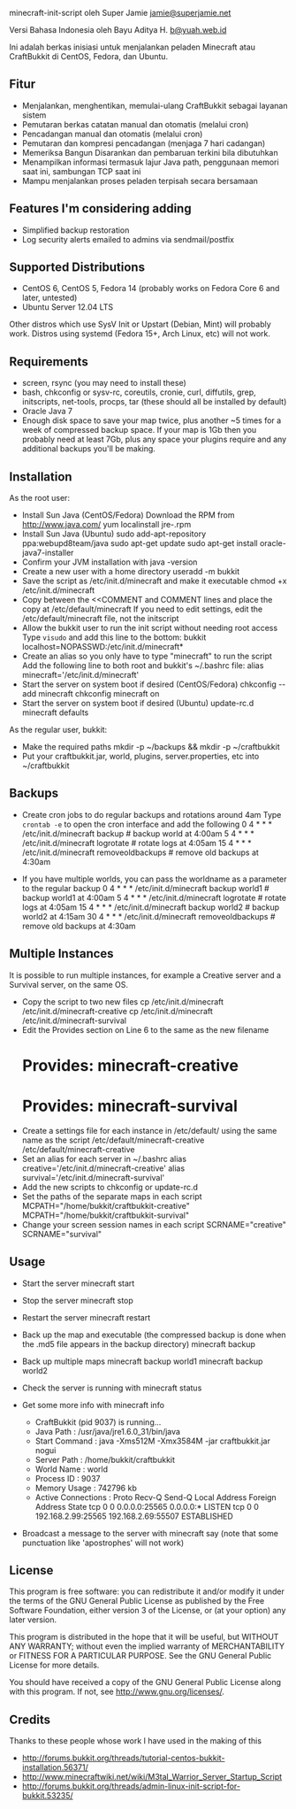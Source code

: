 minecraft-init-script oleh Super Jamie <jamie@superjamie.net>

Versi Bahasa Indonesia oleh Bayu Aditya H. <b@yuah.web.id>

Ini adalah berkas inisiasi untuk menjalankan peladen Minecraft atau CraftBukkit di CentOS, Fedora, dan Ubuntu.

## Fitur ##

* Menjalankan, menghentikan, memulai-ulang CraftBukkit sebagai layanan sistem
* Pemutaran berkas catatan manual dan otomatis (melalui cron)
* Pencadangan manual dan otomatis (melalui cron)
* Pemutaran dan kompresi pencadangan (menjaga 7 hari cadangan)
* Memeriksa Bangun Disarankan dan pembaruan terkini bila dibutuhkan
* Menampilkan informasi termasuk lajur Java path, penggunaan memori saat ini, sambungan TCP saat ini
* Mampu menjalankan proses peladen terpisah secara bersamaan

## Features I'm considering adding ##

* Simplified backup restoration
* Log security alerts emailed to admins via sendmail/postfix

## Supported Distributions ##

* CentOS 6, CentOS 5, Fedora 14 (probably works on Fedora Core 6 and later, untested)
* Ubuntu Server 12.04 LTS

Other distros which use SysV Init or Upstart (Debian, Mint) will probably work.
Distros using systemd (Fedora 15+, Arch Linux, etc) will not work.

## Requirements ##

* screen, rsync
  (you may need to install these)
* bash, chkconfig or sysv-rc, coreutils, cronie, curl, diffutils, grep, initscripts, net-tools, procps, tar
  (these should all be installed by default)
* Oracle Java 7
* Enough disk space to save your map twice, plus another ~5 times for a week of compressed backup space.
  If your map is 1Gb then you probably need at least 7Gb, plus any space your plugins require and any additional backups you'll be making.

## Installation ##

As the root user:

* Install Sun Java (CentOS/Fedora)
  Download the RPM from http://www.java.com/
  yum localinstall jre-<version>.rpm
* Install Sun Java (Ubuntu)
  sudo add-apt-repository ppa:webupd8team/java
  sudo apt-get update
  sudo apt-get install oracle-java7-installer
* Confirm your JVM installation with
  java -version
* Create a new user with a home directory
  useradd -m bukkit
* Save the script as /etc/init.d/minecraft and make it executable
  chmod +x /etc/init.d/minecraft
* Copy between the <<COMMENT and COMMENT lines and place the copy at /etc/default/minecraft
  If you need to edit settings, edit the /etc/default/minecraft file, not the initscript
* Allow the bukkit user to run the init script without needing root access
  Type `visudo` and add this line to the bottom:
  bukkit localhost=NOPASSWD:/etc/init.d/minecraft*
* Create an alias so you only have to type "minecraft" to run the script
  Add the following line to both root and bukkit's ~/.bashrc file:
  alias minecraft='/etc/init.d/minecraft'
* Start the server on system boot if desired (CentOS/Fedora)
  chkconfig --add minecraft
  chkconfig minecraft on
* Start the server on system boot if desired (Ubuntu)
  update-rc.d minecraft defaults

As the regular user, bukkit:

* Make the required paths
  mkdir -p ~/backups && mkdir -p ~/craftbukkit
* Put your craftbukkit.jar, world, plugins, server.properties, etc into ~/craftbukkit

## Backups ##

* Create cron jobs to do regular backups and rotations around 4am
  Type `crontab -e` to open the cron interface and add the following
   0 4 * * * /etc/init.d/minecraft backup              # backup world at 4:00am
   5 4 * * * /etc/init.d/minecraft logrotate           # rotate logs at 4:05am
  15 4 * * * /etc/init.d/minecraft removeoldbackups    # remove old backups at 4:30am

* If you have multiple worlds, you can pass the worldname as a parameter to the regular backup
   0 4 * * * /etc/init.d/minecraft backup world1       # backup world1 at 4:00am
   5 4 * * * /etc/init.d/minecraft logrotate           # rotate logs at 4:05am
  15 4 * * * /etc/init.d/minecraft backup world2       # backup world2 at 4:15am
  30 4 * * * /etc/init.d/minecraft removeoldbackups    # remove old backups at 4:30am

## Multiple Instances ##

It is possible to run multiple instances, for example a Creative server and a Survival server, on the same OS.

* Copy the script to two new files
  cp /etc/init.d/minecraft /etc/init.d/minecraft-creative
  cp /etc/init.d/minecraft /etc/init.d/minecraft-survival
* Edit the Provides section on Line 6 to the same as the new filename
  # Provides: minecraft-creative
  # Provides: minecraft-survival
* Create a settings file for each instance in /etc/default/ using the same name as the script
  /etc/default/minecraft-creative
  /etc/default/minecraft-creative
* Set an alias for each server in ~/.bashrc
  alias creative='/etc/init.d/minecraft-creative'
  alias survival='/etc/init.d/minecraft-survival'
* Add the new scripts to chkconfig or update-rc.d
* Set the paths of the separate maps in each script
  MCPATH="/home/bukkit/craftbukkit-creative"
  MCPATH="/home/bukkit/craftbukkit-survival"
* Change your screen session names in each script
  SCRNAME="creative"
  SCRNAME="survival"

## Usage ##

* Start the server
  minecraft start
* Stop the server
  minecraft stop
* Restart the server
  minecraft restart
* Back up the map and executable (the compressed backup is done when the .md5 file appears in the backup directory)
  minecraft backup
* Back up multiple maps
  minecraft backup world1
  minecraft backup world2
* Check the server is running with
  minecraft status
* Get some more info with
  minecraft info

  * CraftBukkit (pid 9037) is running...
  - Java Path : /usr/java/jre1.6.0_31/bin/java
  - Start Command : java -Xms512M -Xmx3584M -jar craftbukkit.jar nogui
  - Server Path : /home/bukkit/craftbukkit
  - World Name : world
  - Process ID : 9037
  - Memory Usage : 742796 kb
  - Active Connections :
  Proto Recv-Q Send-Q Local Address Foreign Address State
  tcp 0 0 0.0.0.0:25565 0.0.0.0:* LISTEN
  tcp 0 0 192.168.2.99:25565 192.168.2.69:55507 ESTABLISHED
* Broadcast a message to the server with
  minecraft say
  (note that some punctuation like 'apostrophes' will not work)

## License ##

This program is free software: you can redistribute it and/or modify
it under the terms of the GNU General Public License as published by
the Free Software Foundation, either version 3 of the License, or
(at your option) any later version.

This program is distributed in the hope that it will be useful,
but WITHOUT ANY WARRANTY; without even the implied warranty of
MERCHANTABILITY or FITNESS FOR A PARTICULAR PURPOSE.  See the
GNU General Public License for more details.

You should have received a copy of the GNU General Public License
along with this program.  If not, see <http://www.gnu.org/licenses/>.

## Credits ##

Thanks to these people whose work I have used in the making of this

* http://forums.bukkit.org/threads/tutorial-centos-bukkit-installation.56371/
* http://www.minecraftwiki.net/wiki/M3tal_Warrior_Server_Startup_Script
* http://forums.bukkit.org/threads/admin-linux-init-script-for-bukkit.53235/
